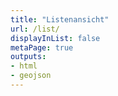 ```yaml
---
title: "Listenansicht"
url: /list/
displayInList: false
metaPage: true
outputs:
- html
- geojson
---
```

